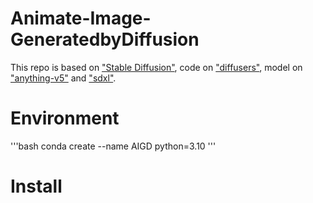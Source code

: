 # Animate-Image-GeneratedbyDiffusion

This repo is based on ["Stable Diffusion"](https://arxiv.org/abs/2112.10752), 
code on ["diffusers"](https://github.com/huggingface/diffusers), 
model on ["anything-v5"](https://huggingface.co/stablediffusionapi/anything-v5) and 
["sdxl"](https://huggingface.co/stabilityai/stable-diffusion-xl-base-1.0).

# Environment
'''bash
conda create --name AIGD python=3.10
'''

# Install

